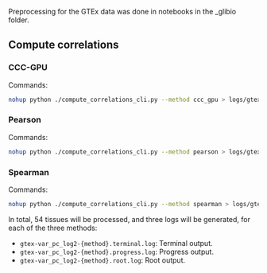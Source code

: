 Preprocessing for the GTEx data was done in notebooks in the _glibio folder.

## Compute correlations
### CCC-GPU
Commands:
```bash
nohup python ./compute_correlations_cli.py --method ccc_gpu > logs/gtex-var_pc_log2-ccc_gpu.terminal.log 2> logs/gtex-var_pc_log2-ccc_gpu.progress.log < /dev/null &
```

### Pearson
Commands:
```bash
nohup python ./compute_correlations_cli.py --method pearson > logs/gtex-var_pc_log2-pearson.terminal.log 2> logs/gtex-var_pc_log2-pearson.progress.log < /dev/null &
```

### Spearman
Commands:
```bash
nohup python ./compute_correlations_cli.py --method spearman > logs/gtex-var_pc_log2-spearman.terminal.log 2> logs/gtex-var_pc_log2-spearman.progress.log < /dev/null &
```

In total, 54 tissues will be processed, and three logs will be generated, for each of the three methods:
- `gtex-var_pc_log2-{method}.terminal.log`: Terminal output.
- `gtex-var_pc_log2-{method}.progress.log`: Progress output.
- `gtex-var_pc_log2-{method}.root.log`: Root output.
